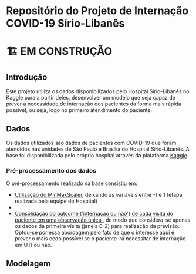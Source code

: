 <!--- https://www.markdownguide.org/basic-syntax/
-->

# Repositório do Projeto de Internação COVID-19 Sírio-Libanês


# :building_construction: **EM CONSTRUÇÃO**
<!---
    Adicionar imagem
-->

## Introdução

Este projeto utiliza os dados disponibilizados pelo Hospital Sírio-Libanês no Kaggle para a partir deles, desenvolver um modelo que seja capaz de prever a necessidade de internação dos pacientes da forma mais rápida possível, ou seja, logo no primeiro atendimento do paciente.

## Dados

Os dados utilizados são dados de pacientes com COVID-19 que foram atendidos nas unidades de São Paulo e Brasília do Hospital Sírio-Libanês. A base foi disponibilizada pelo próprio hospital através da plataforma [Kaggle](https://www.kaggle.com/S%C3%ADrio-Libanes/covid19).

### Pré-processamento dos dados

O pré-processamento realizado na base consistiu em:

* <u>Utilização do MinMaxScaler</u>, deixando as variáveis entre -1 e 1 (etapa realizada pela equipe do Hospital)
* 
* <u>Consolidação do outcome ('internação ou não') de cada visita do paciente em uma observação única </u>, de modo que considera-se apenas os dados da primeira visita (janela 0-2) para realização da previsão. Optou-se por essa abordagem pelo fato de que o interesse aqui é prever o mais cedo possível se o paciente irá necessitar de internação em UTI ou não.

## Modelagem


<!---
    Explicar o tipo de modelo utilizado
-->

## 